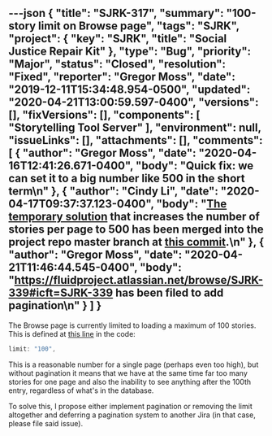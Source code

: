 ---json
{
  "title": "SJRK-317",
  "summary": "100-story limit on Browse page",
  "tags": "SJRK",
  "project": {
    "key": "SJRK",
    "title": "Social Justice Repair Kit"
  },
  "type": "Bug",
  "priority": "Major",
  "status": "Closed",
  "resolution": "Fixed",
  "reporter": "Gregor Moss",
  "date": "2019-12-11T15:34:48.954-0500",
  "updated": "2020-04-21T13:00:59.597-0400",
  "versions": [],
  "fixVersions": [],
  "components": [
    "Storytelling Tool Server"
  ],
  "environment": null,
  "issueLinks": [],
  "attachments": [],
  "comments": [
    {
      "author": "Gregor Moss",
      "date": "2020-04-16T12:41:26.671-0400",
      "body": "Quick fix: we can set it to a big number like 500 in the short term\n"
    },
    {
      "author": "Cindy Li",
      "date": "2020-04-17T09:37:37.123-0400",
      "body": "[The temporary solution](https://github.com/fluid-project/sjrk-story-telling/pull/70) that increases the number of stories per page to 500 has been merged into the project repo master branch at [this commit](https://github.com/fluid-project/sjrk-story-telling/commit/d48db8597c47b9371ec414b88bac11570046cd5d).\n"
    },
    {
      "author": "Gregor Moss",
      "date": "2020-04-21T11:46:44.545-0400",
      "body": "<https://fluidproject.atlassian.net/browse/SJRK-339#icft=SJRK-339> has been filed to add pagination\n"
    }
  ]
}
---
The Browse page is currently limited to loading a maximum of 100 stories. This is defined at [this line](https://github.com/fluid-project/sjrk-story-telling/blob/stories-floe-dev/src/server/dataSource.js#L42) in the code:

```javascript
limit: "100",
```

This is a reasonable number for a single page (perhaps even too high), but without pagination it means that we have at the same time far too many stories for one page and also the inability to see anything after the 100th entry, regardless of what's in the database.

To solve this, I propose either implement pagination or removing the limit altogether and deferring a pagination system to another Jira (in that case, please file said issue).

        